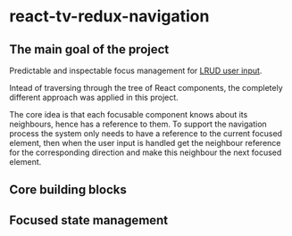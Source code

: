 # react-tv-redux-navigation

## The main goal of the project

Predictable and inspectable focus management for [LRUD user input](https://medium.com/netflix-techblog/pass-the-remote-user-input-on-tv-devices-923f6920c9a8).

Intead of traversing through the tree of React components, the completely different approach was applied in this project. 

The core idea is that each focusable component knows about its neighbours, hence has a reference to them. To support the navigation process the system only needs to have a reference to the current focused element, then when the user input is handled get the neighbour reference for the corresponding direction and make this neighbour the next focused element.

## Core building blocks


## Focused state management